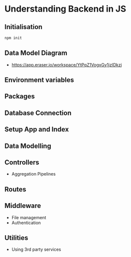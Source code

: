 # Understanding Backend in JS

## Initialisation

```bash
npm init
```
## Data Model Diagram
- https://app.eraser.io/workspace/YtPqZ1VogxGy1jzIDkzj

## Environment variables
## Packages
## Database Connection
## Setup App and Index
## Data Modelling
## Controllers
- Aggregation Pipelines
## Routes
## Middleware
- File management
- Authentication
## Utilities
- Using 3rd party services